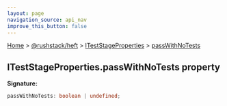 ```yaml
---
layout: page
navigation_source: api_nav
improve_this_button: false
---
```



[Home](./index.md) &gt; [@rushstack/heft](./heft.md) &gt; [ITestStageProperties](./heft.iteststageproperties.md) &gt; [passWithNoTests](./heft.iteststageproperties.passwithnotests.md)

## ITestStageProperties.passWithNoTests property

<b>Signature:</b>

```typescript
passWithNoTests: boolean | undefined;
```
